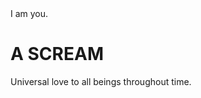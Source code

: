 <html>
	<head
		<title>I am you.</title>
	</head>
	<body>
	<h1>A SCREAM</h1>
	Universal love to all beings throughout time.
	</body>
</html>
	

